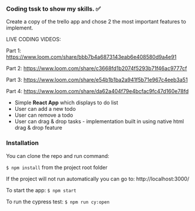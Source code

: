### Coding tssk to show my skills. ✅

Create a copy of the trello app and chose 2 the most important features to implement. 

LIVE CODING VIDEOS: 

Part 1: 
https://www.loom.com/share/bbb7b4a6873143eab6e408580d9a4e91

Part 2: 
https://www.loom.com/share/c3668fd1b2074f5293b71f46ac9777cf

Part 3:
https://www.loom.com/share/e54b1b1ba2a941f5b71e967c4eeb3a51

Part 4: 
https://www.loom.com/share/da62a404f79e4bcfac9fc47d160e78fd

- Simple **React App** which displays to do list
- User can add a new todo 
- User can remove a todo 
- User can drag & drop tasks - implementation built in using native html drag & drop feature

### Installation

You can clone the repo and run command:

`$ npm install` from the project root folder

If the project will not run automatically you can go to:
http://localhost:3000/

To start the app: 
`$ npm start` 

To run the cypress test: 
`$ npm run cy:open` 

